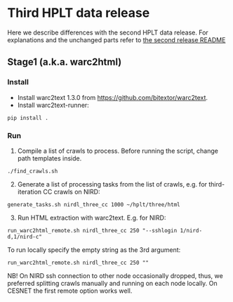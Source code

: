 # Third HPLT data release
Here we describe differences with the second HPLT data release. For explanations and the unchanged parts refer to 
[the second release README](../two/README.MD) 

## Stage1 (a.k.a. warc2html)
### Install
* Install warc2text 1.3.0 from https://github.com/bitextor/warc2text. 
* Install warc2text-runner:
```aiignore
pip install .
```

### Run
1. Compile a list of crawls to process. Before running the script, change path templates inside.
```commandline
./find_crawls.sh
```

2. Generate a list of processing tasks from the list of crawls, e.g. for third-iteration CC crawls on NIRD:
```commandline
generate_tasks.sh nirdl_three_cc 1000 ~/hplt/three/html 
```

3. Run HTML extraction with warc2text. E.g. for NIRD:
```commandline
run_warc2html_remote.sh nirdl_three_cc 250 "--sshlogin 1/nird-d,1/nird-c"
```
To run locally specify the empty string as the 3rd argument:
```commandline
run_warc2html_remote.sh nirdl_three_cc 250 ""
```
NB! On NIRD ssh connection to other node occasionally dropped, thus, we preferred splitting crawls manually and running
on each node locally. On CESNET the first remote option works well. 

